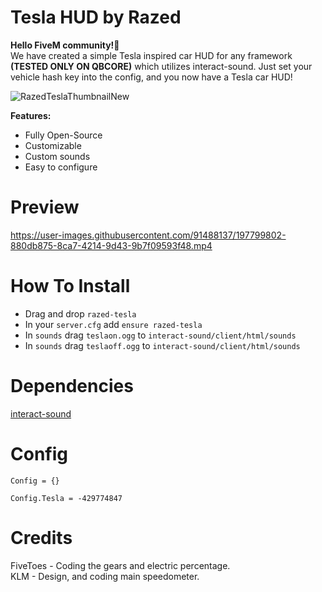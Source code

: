 # Tesla HUD by Razed
**Hello FiveM community!👋**\
We have created a simple Tesla inspired car HUD for any framework **(TESTED ONLY ON QBCORE)** which utilizes interact-sound.
Just set your vehicle hash key into the config, and you now have a Tesla car HUD!

![RazedTeslaThumbnailNew](https://user-images.githubusercontent.com/91488137/197804626-d002a7be-5c90-4380-ad03-7c7fe507d9d4.png)

**Features:**

* Fully Open-Source
* Customizable
* Custom sounds
* Easy to configure


# Preview
https://user-images.githubusercontent.com/91488137/197799802-880db875-8ca7-4214-9d43-9b7f09593f48.mp4


# How To Install
* Drag and drop `razed-tesla`
* In your `server.cfg` add `ensure razed-tesla`
* In `sounds` drag `teslaon.ogg` to `interact-sound/client/html/sounds`
* In `sounds` drag `teslaoff.ogg` to `interact-sound/client/html/sounds`


# Dependencies
[interact-sound](https://github.com/qbcore-framework/interact-sound)

# Config
```
Config = {}

Config.Tesla = -429774847
```


# Credits
FiveToes - Coding the gears and electric percentage.\
KLM - Design, and coding main speedometer.
